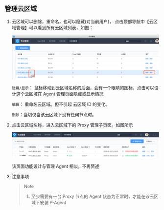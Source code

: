 ## 管理云区域

1. 云区域可以删除，重命名，也可以隐藏(对当前用户)， 点击顶部导航中【云区域管理】可以看到所有云区域列表，如图：

   ![644089](../assets/cloud_manage/image-20190915233644089.png)

   `隐藏/显示`： 鼠标移动到云区域名称的后面，会有一个眼睛的图标，点击可以设计这个云区域在 Agent 管理页面隐藏或显示情况

   `编辑`： 重命名云区域。但不引起 云区域 ID 的变化。

   `删除`：当切仅当该云区域下没有任何节点时。



2. 点击云区域名称，进入云区域下的 Proxy 管理子页面。如图所示

   ![011296](../assets/cloud_manage/image-20190915234011296.png)

   该页面功能设计与管理 Agent 相似。不再赘述

3. 注意事项

   > Note
   >
   > 1. 至少需要有一台 Proxy 节点的 Agent 状态为正常时，才能在该云区域下安装 P-Agent